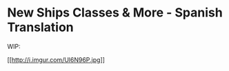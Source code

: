 New Ships Classes & More - Spanish Translation
==============================================

WIP:

[[http://i.imgur.com/Ul6N96P.jpg]]